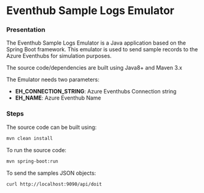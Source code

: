# Eventhub Sample Logs Emulator

### Presentation
The Eventhub Sample Logs Emulator is a Java application based on the Spring Boot framework. 
This emulator is used to send sample records to the Azure Eventhubs for simulation purposes.

The source code/dependencies are built using Java8+ and Maven 3.x

The Emulator needs two parameters:
* **EH_CONNECTION_STRING**: Azure Eventhubs Connection string
* **EH_NAME**: Azure Eventhub Name

### Steps
The source code can be built using:
```bash
mvn clean install
```

To run the source code:
```bash
mvn spring-boot:run
```

To send the samples JSON objects:
```bash
curl http://localhost:9090/api/doit
```